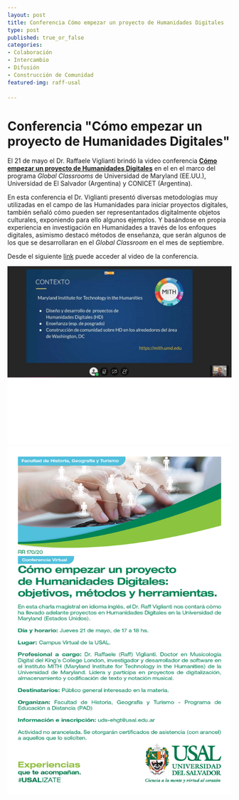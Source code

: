```yaml
---
layout: post
title: Conferencia Cómo empezar un proyecto de Humanidades Digitales
type: post
published: true_or_false
categories:
- Colaboración
- Intercambio
- Difusión
- Construcción de Comunidad
featured-img: raff-usal

---
```


# Conferencia "Cómo empezar un proyecto de Humanidades Digitales"

El 21 de mayo el Dr. Raffaele Viglianti brindó la video conferencia **<a href="http://doi.org/10.5281/zenodo.3860347" target="_blank">Cómo empezar un proyecto de Humanidades Digitales</a>** en el en el marco del programa *Global Classrooms* de Universidad de Maryland (EE.UU.), Universidad de El Salvador (Argentina) y CONICET (Argentina).

En esta conferencia el Dr. Viglianti presentó diversas metodologías muy utilizadas en el campo de las Humanidades para iniciar proyectos digitales, también señaló cómo pueden ser representantados digitalmente objetos culturales, exponiendo para ello algunos ejemplos. Y basándose en propia experiencia en investigación en Humanidades a través de los enfoques digitales, asimismo destacó métodos de enseñanza, que serán algunos de los que se desarrollaran en el *Global Classroom* en el mes de septiembre.

Desde el siguiente <a href="https://us.bbcollab.com/collab/ui/session/playback">link</a> puede acceder al video de la conferencia.

![raff-usal-1](/assets/img/posts/raff-usal-1.png)
![raff-usal](/assets/img/posts/raff-usal-1.jpg)

